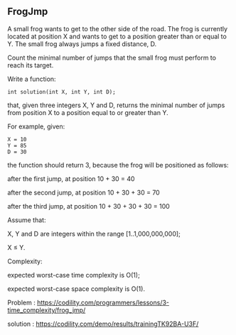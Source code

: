 FrogJmp
-------------

A small frog wants to get to the other side of the road. The frog is currently located at position X and wants to get to a position greater than or equal to Y. The small frog always jumps a fixed distance, D.

Count the minimal number of jumps that the small frog must perform to reach its target.

Write a function:

    int solution(int X, int Y, int D); 
that, given three integers X, Y and D, returns the minimal number of jumps from position X to a position equal to or greater than Y.

For example, given:

    X = 10 
    Y = 85 
    D = 30 
the function should return 3, because the frog will be positioned as follows:

after the first jump, at position 10 + 30 = 40 </p>
after the second jump, at position 10 + 30 + 30 = 70 </p>
after the third jump, at position 10 + 30 + 30 + 30 = 100 </p>
Assume that:

X, Y and D are integers within the range [1..1,000,000,000]; </p>
X ≤ Y. </p>
Complexity: 

expected worst-case time complexity is O(1); </p>
expected worst-case space complexity is O(1). </p>


Problem : https://codility.com/programmers/lessons/3-time_complexity/frog_jmp/ </p>
solution : https://codility.com/demo/results/trainingTK92BA-U3F/ </p>
